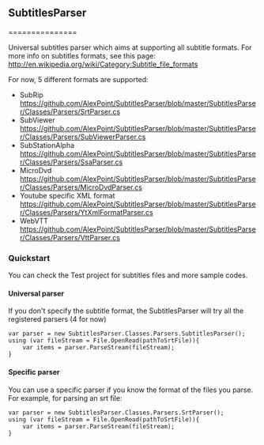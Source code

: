 ## SubtitlesParser
===============

Universal subtitles parser which aims at supporting all subtitle formats.
For more info on subtitles formats, see this page: http://en.wikipedia.org/wiki/Category:Subtitle_file_formats

For now, 5 different formats are supported:
* SubRip	https://github.com/AlexPoint/SubtitlesParser/blob/master/SubtitlesParser/Classes/Parsers/SrtParser.cs
* SubViewer	https://github.com/AlexPoint/SubtitlesParser/blob/master/SubtitlesParser/Classes/Parsers/SubViewerParser.cs
* SubStationAlpha	https://github.com/AlexPoint/SubtitlesParser/blob/master/SubtitlesParser/Classes/Parsers/SsaParser.cs
* MicroDvd	https://github.com/AlexPoint/SubtitlesParser/blob/master/SubtitlesParser/Classes/Parsers/MicroDvdParser.cs
* Youtube specific XML format	https://github.com/AlexPoint/SubtitlesParser/blob/master/SubtitlesParser/Classes/Parsers/YtXmlFormatParser.cs
* WebVTT	https://github.com/AlexPoint/SubtitlesParser/blob/master/SubtitlesParser/Classes/Parsers/VttParser.cs


### Quickstart

You can check the Test project for subtitles files and more sample codes.

#### Universal parser

If you don't specify the subtitle format, the SubtitlesParser will try all the registered parsers (4 for now)

	var parser = new SubtitlesParser.Classes.Parsers.SubtitlesParser();
	using (var fileStream = File.OpenRead(pathToSrtFile)){
		var items = parser.ParseStream(fileStream);
	}


#### Specific parser

You can use a specific parser if you know the format of the files you parse.
For example, for parsing an srt file:

	var parser = new SubtitlesParser.Classes.Parsers.SrtParser();
	using (var fileStream = File.OpenRead(pathToSrtFile)){
		var items = parser.ParseStream(fileStream);
	}